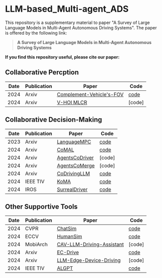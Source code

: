 # LLM-based_Multi-agent_ADS

This repository is a supplementary material to paper "A Survey of Large Language Models in Multi-Agent Autonomous Driving Systems". The paper is offered by the following link:

>**A Survey of Large Language Models in Multi-Agent Autonomous Driving Systems**

**If you find this repository useful, please cite our paper:**


## Collaborative Percption
|Date| Publication| Paper | Code |
|----|-----|------|---|
| 2024 | Arxiv |[Complement-Vehicle's-FOV](https://arxiv.org/pdf/2408.10794) | [code](https://github.com/MalshaMahawatta/UseofLLMAirDnD) |
| 2024 | Arxiv | [V-HOI MLCR](https://arxiv.org/pdf/2403.10107) | [code] |


## Collaborative Decision-Making
|Date| Publication| Paper | Code |
|----|-----|------|---|
| 2023 | Arxiv | [LanguageMPC](https://arxiv.org/pdf/2310.03026) | [code](https://sites.google.com/view/llm-ad) | 
| 2024 | Arxiv | [CoMAL](https://arxiv.org/pdf/2410.14368) | [code](https://github.com/Hyan-Yao/CoMAL) |
| 2024 | Arxiv | [AgentsCoDriver](https://arxiv.org/pdf/2404.06345) | [code] |
| 2024 | Arxiv | [AgentsCoMerge](https://arxiv.org/pdf/2408.03624) | [code] |
| 2024 | Arxiv | [CoDrivingLLM](https://arxiv.org/pdf/2409.12812) | [code](https://github.com/FanGShiYuu/CoDrivingLLM) |
| 2024 | IEEE TIV | [KoMA](https://arxiv.org/pdf/2407.14239?) | [code](https://jkmhhh.github.io/KoMA/)
| 2024 | IROS | [SurrealDriver](https://ieeexplore.ieee.org/abstract/document/10802229) | [code](https://github.com/AIR-DISCOVER/Driving-Thinking-Dataset) |


## Other Supportive Tools
|Date| Publication| Paper | Code |
|----|-----|------|---|
| 2024 | CVPR | [ChatSim](https://openaccess.thecvf.com/content/CVPR2024/papers/Wei_Editable_Scene_Simulation_for_Autonomous_Driving_via_Collaborative_LLM-Agents_CVPR_2024_paper.pdf) | [code](https://github.com/yifanlu0227/ChatSim) |
| 2024 | ECCV | [HumanSim](https://openreview.net/pdf?id=lVMKJxsIdC) | [code](https://humansim.github.io/) |
| 2024 | MobiArch | [CAV-LLM-Driving-Assistant](https://dl.acm.org/doi/pdf/10.1145/3691555.3696825) | [code] |
| 2024 | Arxiv | [EC-Drive](https://arxiv.org/pdf/2408.09972) | [code](https://sites.google.com/view/ec-drive) |
| 2024 | Arxiv | [LLM-Edge-Device-Driving](https://arxiv.org/pdf/2409.20364) | [code] |
| 2024 | IEEE TIV| [ALGPT](https://ieeexplore.ieee.org/abstract/document/10681241) | [code](https://github.com/Fudan-ProjectTitan/OpenAnnotate) |
 
